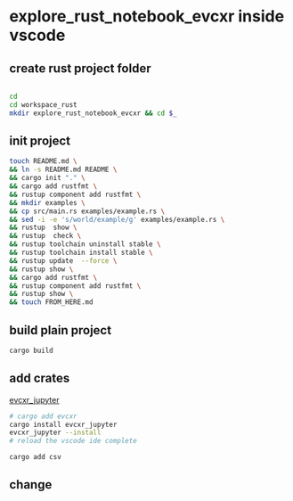 # explore_rust_notebook_evcxr inside vscode

## create rust project folder

```bash

cd 
cd workspace_rust
mkdir explore_rust_notebook_evcxr && cd $_
```

## init project

```bash
touch README.md \
&& ln -s README.md README \
&& cargo init "." \
&& cargo add rustfmt \
&& rustup component add rustfmt \
&& mkdir examples \
&& cp src/main.rs examples/example.rs \
&& sed -i -e 's/world/example/g' examples/example.rs \
&& rustup  show \
&& rustup  check \
&& rustup toolchain uninstall stable \
&& rustup toolchain install stable \
&& rustup update  --force \
&& rustup show \
&& cargo add rustfmt \
&& rustup component add rustfmt \
&& rustup show \
&& touch FROM_HERE.md 
```

## build plain project

```bash
cargo build
```

## add crates

[evcxr_jupyter](https://github.com/evcxr/evcxr/blob/main/evcxr_jupyter/README.md)

```bash
# cargo add evcxr
cargo install evcxr_jupyter
evcxr_jupyter --install
# reload the vscode ide complete

cargo add csv

```

## change
